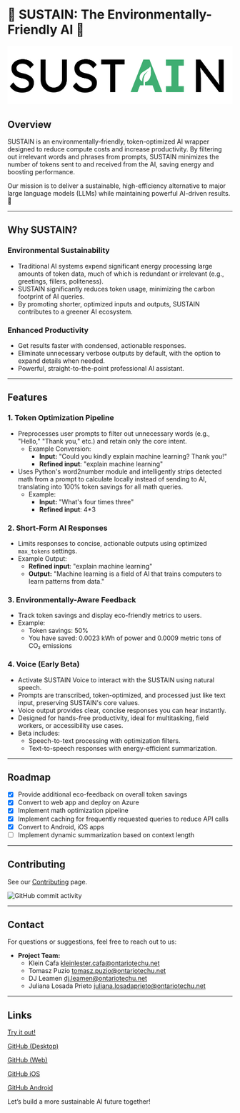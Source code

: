 # 🌱 SUSTAIN: The Environmentally-Friendly AI 🌱

<picture>
  <source srcset="application/assets/SUSTAIN_WHITE.png" media="(prefers-color-scheme: dark)">
  <img src="application/assets/SUSTAIN_BLACK.png" alt="SUSTAIN logo">
</picture>

## Overview
SUSTAIN is an environmentally-friendly, token-optimized AI wrapper designed to reduce compute costs and increase productivity. By filtering out irrelevant words and phrases from prompts, SUSTAIN minimizes the number of tokens sent to and received from the AI, saving energy and boosting performance.

Our mission is to deliver a sustainable, high-efficiency alternative to major large language models (LLMs) while maintaining powerful AI-driven results.🔋

---

## Why SUSTAIN?

### **Environmental Sustainability**
- Traditional AI systems expend significant energy processing large amounts of token data, much of which is redundant or irrelevant (e.g., greetings, fillers, politeness).
- SUSTAIN significantly reduces token usage, minimizing the carbon footprint of AI queries.
- By promoting shorter, optimized inputs and outputs, SUSTAIN contributes to a greener AI ecosystem.

### **Enhanced Productivity**
- Get results faster with condensed, actionable responses.
- Eliminate unnecessary verbose outputs by default, with the option to expand details when needed.
- Powerful, straight-to-the-point professional AI assistant.


---

## Features

### **1. Token Optimization Pipeline**
- Preprocesses user prompts to filter out unnecessary words (e.g., "Hello," "Thank you," etc.) and retain only the core intent.
  - Example Conversion:  
    - **Input:** "Could you kindly explain machine learning? Thank you!" 
    - **Refined input**: "explain machine learning"
- Uses Python's word2number module and intelligently strips detected math from a prompt to calculate locally instead of sending to AI, translating into 100% token savings for all math queries.
  - Example:
    - **Input:** "What's four times three"
    - **Refined input**: 4*3
  
### **2. Short-Form AI Responses**
- Limits responses to concise, actionable outputs using optimized `max_tokens` settings.
- Example Output:
  - **Refined input**: "explain machine learning"
  - **Output:** "Machine learning is a field of AI that trains computers to learn patterns from data."

### **3. Environmentally-Aware Feedback**
- Track token savings and display eco-friendly metrics to users.
- Example:
  - Token savings: 50%
  - You have saved: 0.0023 kWh of power and 0.0009 metric tons of CO₂ emissions

### **4. Voice (Early Beta)**
- Activate SUSTAIN Voice to interact with the SUSTAIN using natural speech.
- Prompts are transcribed, token-optimized, and processed just like text input, preserving SUSTAIN's core values.
- Voice output provides clear, concise responses you can hear instantly.
- Designed for hands-free productivity, ideal for multitasking, field workers, or accessibility use cases.
- Beta includes:
  - Speech-to-text processing with optimization filters.
  - Text-to-speech responses with energy-efficient summarization.

---

## Roadmap
- [x] Provide additional eco-feedback on overall token savings
- [x] Convert to web app and deploy on Azure
- [x] Implement math optimization pipeline
- [x] Implement caching for frequently requested queries to reduce API calls
- [x] Convert to Android, iOS apps
- [ ] Implement dynamic summarization based on context length

---

## Contributing
See our [Contributing](https://github.com/djleamen/SUSTAIN/blob/main/CONTRIBUTING.md) page.

![GitHub commit activity](https://img.shields.io/github/commit-activity/w/djleamen/SUSTAIN)

---

## Contact
For questions or suggestions, feel free to reach out to us:
- **Project Team:**
   - Klein Cafa kleinlester.cafa@ontariotechu.net
   - Tomasz Puzio tomasz.puzio@ontariotechu.net
   - DJ Leamen dj.leamen@ontariotechu.net
   - Juliana Losada Prieto juliana.losadaprieto@ontariotechu.net

---

## Links
[Try it out!](https://sustainai.ca)

[GitHub (Desktop)](https://github.com/djleamen/SUSTAIN)

[GitHub (Web)](https://github.com/Tomasz0720/SUSTAINWebApp)

[GitHub iOS](https://github.com/cafakleinn/SUSTAINForiOS)

[GitHub Android](https://github.com/Tomasz0720/SUSTAINForAndroid)


Let’s build a more sustainable AI future together!
